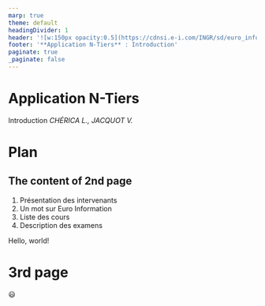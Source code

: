 ```yaml
---
marp: true
theme: default
headingDivider: 1
header: '![w:150px opacity:0.5](https://cdnsi.e-i.com/INGR/sd/euro_information_2020/0.97.20/fr/images/css/env/logo.svg)'
footer: '**Application N-Tiers** : Introduction'
paginate: true
_paginate: false
---
```

# Application N-Tiers

Introduction
_CHÉRICA L., JACQUOT V._

# Plan

<!-- backgroundColor: "#123" -->
<!-- color: "#fff" -->

## The content of 2nd page

1. Présentation des intervenants
2. Un mot sur Euro Information
3. Liste des cours
4. Description des examens 

Hello, world!

# 3rd page

😃
